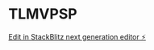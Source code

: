 # TLMVPSP

[Edit in StackBlitz next generation editor ⚡️](https://stackblitz.com/~/github.com/Dypso/TLMVPSP)